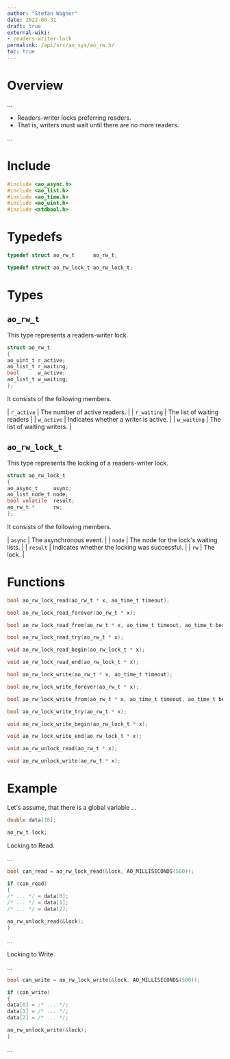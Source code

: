 ```yaml
---
author: "Stefan Wagner"
date: 2022-08-31
draft: true
external-wiki:
- readers-writer-lock
permalink: /api/src/ao_sys/ao_rw.h/
toc: true
---
```


# Overview

...

- Readers-writer locks preferring readers.
- That is, writers must wait until there are no more readers.

...

# Include

```c
#include <ao_async.h>
#include <ao_list.h>
#include <ao_time.h>
#include <ao_uint.h>
#include <stdbool.h>
```

# Typedefs

```c
typedef struct ao_rw_t      ao_rw_t;
```

```c
typedef struct ao_rw_lock_t ao_rw_lock_t;
```

# Types

## `ao_rw_t`

This type represents a readers-writer lock.

```c
struct ao_rw_t
{
ao_uint_t r_active;
ao_list_t r_waiting;
bool      w_active;
ao_list_t w_waiting;
};
```

It consists of the following members.

| `r_active` | The number of active readers. |
| `r_waiting` | The list of waiting readers |
| `w_active` | Indicates whether a writer is active. |
| `w_waiting` | The list of waiting writers. |

## `ao_rw_lock_t`

This type represents the locking of a readers-writer lock.

```c
struct ao_rw_lock_t
{
ao_async_t     async;
ao_list_node_t node;
bool volatile  result;
ao_rw_t *      rw;
};
```

It consists of the following members.

| `async` | The asynchronous event. |
| `node` | The node for the lock's waiting lists. |
| `result` | Indicates whether the locking was successful. |
| `rw` | The lock. |

# Functions

```c
bool ao_rw_lock_read(ao_rw_t * x, ao_time_t timeout);
```

```c
bool ao_rw_lock_read_forever(ao_rw_t * x);
```

```c
bool ao_rw_lock_read_from(ao_rw_t * x, ao_time_t timeout, ao_time_t beginning);
```

```c
bool ao_rw_lock_read_try(ao_rw_t * x);
```

```c
void ao_rw_lock_read_begin(ao_rw_lock_t * x);
```

```c
void ao_rw_lock_read_end(ao_rw_lock_t * x);
```

```c
bool ao_rw_lock_write(ao_rw_t * x, ao_time_t timeout);
```

```c
bool ao_rw_lock_write_forever(ao_rw_t * x);
```

```c
bool ao_rw_lock_write_from(ao_rw_t * x, ao_time_t timeout, ao_time_t beginning);
```

```c
bool ao_rw_lock_write_try(ao_rw_t * x);
```

```c
void ao_rw_lock_write_begin(ao_rw_lock_t * x);
```

```c
void ao_rw_lock_write_end(ao_rw_lock_t * x);
```

```c
void ao_rw_unlock_read(ao_rw_t * x);
```

```c
void ao_rw_unlock_write(ao_rw_t * x);
```

# Example

Let's assume, that there is a global variable ...

```c
double data[16];
```

```c
ao_rw_t lock;
```

Locking to Read.

...

```c
bool can_read = ao_rw_lock_read(&lock, AO_MILLISECONDS(500));

if (can_read)
{
/* ... */ = data[0];
/* ... */ = data[1];
/* ... */ = data[2];

ao_rw_unlock_read(&lock);
}
```

...

Locking to Write.

...

```c
bool can_write = ao_rw_lock_write(&lock, AO_MILLISECONDS(500));

if (can_write)
{
data[0] = /* ... */;
data[1] = /* ... */;
data[2] = /* ... */;

ao_rw_unlock_write(&lock);
}
```

...

